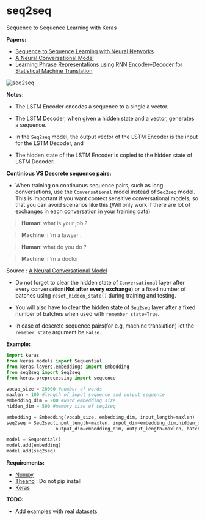 # seq2seq
Sequence to Sequence Learning with Keras

**Papers:**

* [Sequence to Sequence Learning with Neural Networks](http://papers.nips.cc/paper/5346-sequence-to-sequence-learning-with-neural-networks.pdf)
* [A Neural Conversational Model](http://arxiv.org/pdf/1506.05869v1.pdf)
* [Learning Phrase Representations using RNN Encoder–Decoder for Statistical Machine Translation](http://arxiv.org/pdf/1406.1078.pdf)


![seq2seq](http://i64.tinypic.com/30136te.png)


**Notes:**

* The LSTM Encoder encodes a sequence to a single a vector.
* The LSTM Decoder, when given a hidden state and a vector, generates a sequence.

* In the `Seq2seq` model, the output vector of the LSTM Encoder is the input for the  LSTM Decoder, and
* The hidden state of the LSTM Encoder is copied to the hidden state of LSTM Decoder.

**Continious VS Descrete sequence pairs:**

* When training on continuous sequence pairs, such as long conversations, use the `Conversational` model instead of `Seq2seq` model. This is important if you want context sensitive conversational models, so that you can avoid scenarios like this:(Will only work if there are lot of exchanges in each conversation in your training data)

> **Human**: what is your job ?

> **Machine**: i ’m a lawyer .

> **Human**: what do you do ?

> **Machine**: i ’m a doctor

Source : [A Neural Conversational Model](http://arxiv.org/pdf/1506.05869v1.pdf)

* Do not forget to clear the hidden state of `Conversational` layer after every conversation(**Not after every exchange**) or a fixed number of batches using `reset_hidden_state()` during training and testing.

* You will also have to clear the hidden state of `Seq2seq` layer after a fixed number of batches when used with `remember_state=True`.

* In case of descrete sequence pairs(for e.g, machine translation) let the `remeber_state` argument be `False`.


**Example:**

```python
import keras
from keras.models import Sequential
from keras.layers.embeddings import Embedding
from seq2seq import Seq2seq
from keras.preprocessing import sequence

vocab_size = 20000 #number of words
maxlen = 100 #length of input sequence and output sequence
embedding_dim = 200 #word embedding size
hidden_dim = 500 #memory size of seq2seq

embedding = Embedding(vocab_size, embedding_dim, input_length=maxlen)
seq2seq = Seq2seq(input_length=maxlen, input_dim=embedding_dim,hidden_dim=hidden_dim,
                  output_dim=embedding_dim, output_length=maxlen, batch_size=10, depth=4)

model = Sequential()
model.add(embedding)
model.add(seq2seq)
```

**Requirements:**

* [Numpy](http://www.numpy.org/)
* [Theano](https://github.com/Theano/Theano) : Do not pip install
* [Keras](keras.io)


**TODO:**

* Add examples with real datasets
